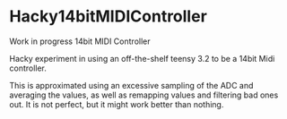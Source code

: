 # Hacky14bitMIDIController
Work in progress 14bit MIDI Controller 

Hacky experiment in using an off-the-shelf teensy 3.2 to be a 14bit Midi controller.<br>

This is approximated using an excessive sampling of the ADC and averaging the values, as well as remapping values and filtering bad ones out. 
It is not perfect, but it might work better than nothing. 
